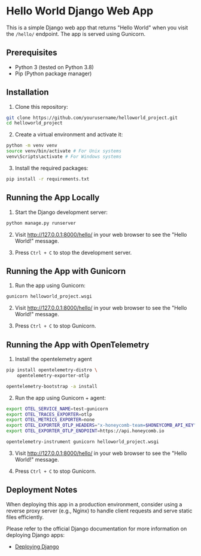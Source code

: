 # Hello World Django Web App

This is a simple Django web app that returns "Hello World" when you visit the `/hello/` endpoint. The app is served using Gunicorn.

## Prerequisites

- Python 3 (tested on Python 3.8)
- Pip (Python package manager)

## Installation

1. Clone this repository:

```bash
git clone https://github.com/yourusername/helloworld_project.git
cd helloworld_project
```

2. Create a virtual environment and activate it:

```bash
python -m venv venv
source venv/bin/activate # For Unix systems
venv\Scripts\activate # For Windows systems
```


3. Install the required packages:

```bash
pip install -r requirements.txt
```

## Running the App Locally

1. Start the Django development server:

```bash
python manage.py runserver
```

2. Visit http://127.0.0.1:8000/hello/ in your web browser to see the "Hello World!" message.

3. Press `Ctrl + C` to stop the development server.

## Running the App with Gunicorn

1. Run the app using Gunicorn:

```bash
gunicorn helloworld_project.wsgi
```

2. Visit http://127.0.0.1:8000/hello/ in your web browser to see the "Hello World!" message.

3. Press `Ctrl + C` to stop Gunicorn.

## Running the App with OpenTelemetry

1. Install the opentelemetry agent

```bash
pip install opentelemetry-distro \
	opentelemetry-exporter-otlp

opentelemetry-bootstrap -a install
```

2. Run the app using Gunicorn + agent:

```bash
export OTEL_SERVICE_NAME=test-gunicorn
export OTEL_TRACES_EXPORTER=otlp
export OTEL_METRICS_EXPORTER=none 
export OTEL_EXPORTER_OTLP_HEADERS="x-honeycomb-team=$HONEYCOMB_API_KEY"
export OTEL_EXPORTER_OTLP_ENDPOINT=https://api.honeycomb.io

opentelemetry-instrument gunicorn helloworld_project.wsgi
```

3. Visit http://127.0.0.1:8000/hello/ in your web browser to see the "Hello World!" message.

4. Press `Ctrl + C` to stop Gunicorn.


## Deployment Notes

When deploying this app in a production environment, consider using a reverse proxy server (e.g., Nginx) to handle client requests and serve static files efficiently.

Please refer to the official Django documentation for more information on deploying Django apps:

- [Deploying Django](https://docs.djangoproject.com/en/3.2/howto/deployment/)
